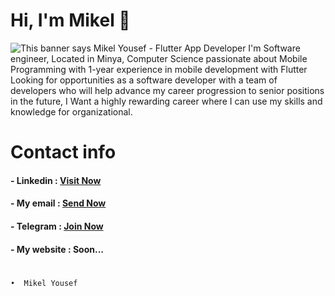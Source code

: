 
# Hi, I'm Mikel 👋

<img src="https://github.com/mikelyousef/mikelyousef/blob/main/header-01.jpg" alt="This banner says Mikel Yousef - Flutter App Developer ">
   I'm Software engineer, Located in Minya, Computer Science passionate about Mobile Programming with 1-year experience in mobile development with Flutter Looking for
   opportunities as a software developer with a team of developers who will help advance my career progression to senior positions in the future, I Want a highly  
   rewarding career where I can use my skills and knowledge for organizational.

# Contact info 

#### - Linkedin : [Visit Now](https://www.linkedin.com/in/mikel-yousef-61530719b)


#### - My email :  [Send Now](mikelyousef99@gmail.com)


#### - Telegram :  [Join Now](https://t.me/mikel211)


#### - My website :  Soon...

#
```
•  Mikel Yousef 
```
